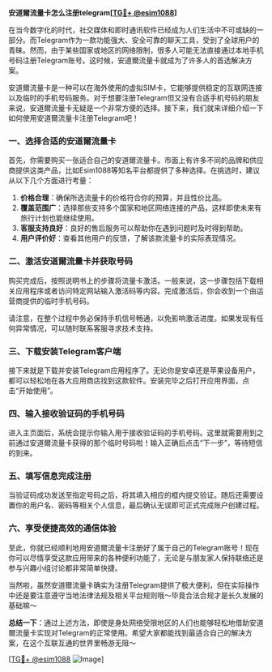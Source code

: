 **安道爾流量卡怎么注册telegram[[TG💪+ @esim1088](https://t.me/s/esim1088)]**

在当今数字化的时代，社交媒体和即时通讯软件已经成为人们生活中不可或缺的一部分。而Telegram作为一款功能强大、安全可靠的聊天工具，受到了全球用户的青睐。然而，由于某些国家或地区的网络限制，很多人可能无法直接通过本地手机号码注册Telegram账号。这时候，安道爾流量卡就成为了许多人的首选解决方案。

安道爾流量卡是一种可以在海外使用的虚拟SIM卡，它能够提供稳定的互联网连接以及临时的手机号码服务。对于想要注册Telegram但又没有合适手机号码的朋友来说，安道爾流量卡无疑是一个非常方便的选择。接下来，我们就来详细介绍一下如何使用安道爾流量卡注册Telegram吧！

### 一、选择合适的安道爾流量卡

首先，你需要购买一张适合自己的安道爾流量卡。市面上有许多不同的品牌和供应商提供这类产品，比如Esim1088等知名平台都提供了多种选择。在挑选时，建议从以下几个方面进行考量：

1. **价格合理**：确保所选流量卡的价格符合你的预算，并且性价比高。
2. **覆盖范围广**：选择那些支持多个国家和地区网络连接的产品，这样即使未来有旅行计划也能继续使用。
3. **客服支持良好**：良好的售后服务可以帮助你在遇到问题时及时得到帮助。
4. **用户评价好**：查看其他用户的反馈，了解该款流量卡的实际表现情况。

### 二、激活安道爾流量卡并获取号码

购买完成后，按照说明书上的步骤将流量卡激活。一般来说，这一步骤包括下载相关应用程序或者访问特定网站输入激活码等内容。完成激活后，你会收到一个由运营商提供的临时手机号码。

请注意，在整个过程中务必保持手机信号畅通，以免影响激活进度。如果发现有任何异常情况，可以随时联系客服寻求技术支持。

### 三、下载安装Telegram客户端

接下来就是下载并安装Telegram应用程序了。无论你是安卓还是苹果设备用户，都可以轻松地在各大应用商店找到这款软件。安装完毕之后打开应用界面，点击“开始使用”。

### 四、输入接收验证码的手机号码

进入主页面后，系统会提示你输入用于接收验证码的手机号码。这里就需要用到之前通过安道爾流量卡获得的那个临时号码啦！输入正确后点击“下一步”，等待短信的到来。

### 五、填写信息完成注册

当验证码成功发送至指定号码之后，将其填入相应的框内提交验证。随后还需要设置你的用户名、密码等相关个人信息，最后确认无误即可正式完成账户创建过程。

### 六、享受便捷高效的通信体验

至此，你就已经顺利地用安道爾流量卡注册好了属于自己的Telegram账号！现在你可以尽情享受这款应用带来的各种便利功能了，无论是与朋友家人保持联络还是参与兴趣小组讨论都非常简单快捷。

当然啦，虽然安道爾流量卡确实为注册Telegram提供了极大便利，但在实际操作中还是要注意遵守当地法律法规及相关平台规则哦～毕竟合法合规才是长久发展的基础嘛～

**总结一下**：通过上述方法，即使是身处网络受限地区的人们也能够轻松地借助安道爾流量卡实现对Telegram的正常使用。希望大家都能找到最适合自己的解决方案，在这个互联互通的世界里畅游无阻～

[[TG💪+ @esim1088](https://t.me/s/esim1088) ![Image](https://i.postimg.cc/4NQfJmqS/Snipaste-2025-05-13-00-14-12.png)]